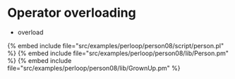 # Operator overloading


* overload

{% embed include file="src/examples/perloop/person08/script/person.pl" %}
{% embed include file="src/examples/perloop/person08/lib/Person.pm" %}
{% embed include file="src/examples/perloop/person08/lib/GrownUp.pm" %}



